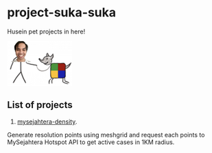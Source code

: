 # project-suka-suka
Husein pet projects in here!

<img alt="logo" width="30%" src="husein-pet.png">

## List of projects

1. [mysejahtera-density](mysejahtera-density).

Generate resolution points using meshgrid and request each points to MySejahtera Hotspot API to get active cases in 1KM radius.